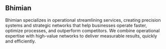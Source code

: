 ## Bhimian

Bhimian specializes in operational streamlining services, creating precision systems and strategic networks that help businesses operate faster, optimize processes, and outperform competitors. We combine operational expertise with high-value networks to deliver measurable results, quickly and efficiently.

<!--
